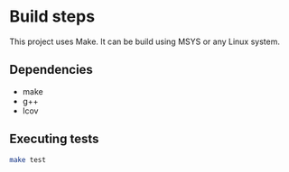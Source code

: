 # Build steps

This project uses Make. It can be build using MSYS or any Linux system.

## Dependencies 

- make 
- g++ 
- lcov

## Executing tests

```bash
make test
```